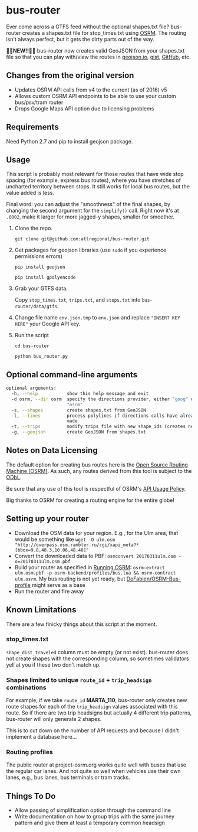bus-router
==========

Ever come across a GTFS feed without the optional shapes.txt file?  bus-router creates a shapes.txt file for stop_times.txt using [OSRM](http://project-osrm.org/).  The routing isn't always perfect, but it gets the dirty parts out of the way.

:balloon::birthday:**NEW!!**:balloon::birthday: bus-router now creates valid GeoJSON from your shapes.txt file so that you can play with/view the routes in [geojson.io](http://geojson.io), [gist](https://gist.github.com), [GitHub](https://help.github.com/articles/mapping-geojson-files-on-github), etc.

## Changes from the original version

 * Updates OSRM API calls from v4 to the current (as of 2016) v5
 * Allows custom OSRM API endpoints to be able to use your custom bus/psv/tram router
 * Drops Google Maps API option due to licensing problems

## Requirements

Need Python 2.7 and pip to install geojson package.

## Usage

This script is probably most relevant for those routes that have wide stop spacing (for example, express bus routes), where you have stretches of uncharted territory between stops.  It still works for local bus routes, but the value added is less.

Final word: you can adjust the "smoothness" of the final shapes, by changing the second argument for the `simplify()` call.  Right now it's at `.0002`, make it larger for more jagged-y shapes, smaller for smoother.

1. Clone the repo.

    `git clone git@github.com:atlregional/bus-router.git`

2. Get packages for geojson libraries (use `sudo` if you experience permissions errors)
	
	`pip install geojson`

	`pip install gpolyencode`

2. Grab your GTFS data.

    Copy `stop_times.txt`, `trips.txt`, and `stops.txt` into `bus-router/data/gtfs`.
    
3. Change file name `env.json.tmp` to `env.json` and replace `"INSERT KEY HERE"` your Google API key.

4. Run the script

    `cd bus-router`

    `python bus_router.py`
  	
## Optional command-line arguments

```bash
optional arguments:
  -h, --help           show this help message and exit
  -d osrm, --dir osrm  specify the directions provider, either "goog" or
                       "osrm"
  -s, --shapes         create shapes.txt from GeoJSON
  -l, --lines          process polylines if directions calls have already been
                       made
  -t, --trips          modify trips file with new shape_ids (creates new file)
  -g, --geojson        create GeoJSON from shapes.txt
```

## Notes on Data Licensing

The default option for creating bus routes here is the [Open Source Routing Machine (OSRM)](http://project-osrm.org/).  As such, any routes derived from this tool is subject to the [ODbL](http://opendatacommons.org/licenses/odbl/).  

Be sure that any use of this tool is respectful of OSRM's [API Usage Policy](https://github.com/Project-OSRM/osrm-backend/wiki/Api-usage-policy).

Big thanks to OSRM for creating a routing engine for the entire globe!

## Setting up your router

 * Download the OSM data for your region. E.g., for the Ulm area, that would be something like ```wget -O ulm.osm "http://overpass.osm.rambler.ru/cgi/xapi_meta?*[bbox=9.8,48.3,10.06,48.48]"```
 * Convert the downloaded data to PBF: ```osmconvert 20170311ulm.osm -o=20170311ulm.osm.pbf```
 * Build your router as specified in [Running OSRM](https://github.com/Project-OSRM/osrm-backend/wiki/Running-OSRM): ```osrm-extract ulm.osm.pbf -p osrm-backend/profiles/bus.lua && osrm-contract ulm.osrm```. My bus routing is not yet ready, but [DoFabien/OSRM-Bus-profile](https://github.com/DoFabien/OSRM-Bus-profile) might serve as a base
 * Run the router and fire away


## Known Limitations

There are a few finicky things about this script at the moment.

### stop_times.txt
`shape_dist_traveled` column must be empty (or not exist).  bus-router does not create shapes with the corresponding column, so sometimes validators yell at you if these two don't match up.

### Shapes limited to unique `route_id` + `trip_headsign` combinations
For example, if we take `route_id` **MARTA_110**, bus-router only creates new route shapes for each of the `trip_headsign` values associated with this route.  So if there are two trip headsigns but actually 4 different trip patterns, bus-router will only generate 2 shapes.  

This is to cut down on the number of API requests and because I didn't implement a database here...

### Routing profiles

The public router at project-osrm.org works quite well with buses that use the regular car lanes. And not quite so well when vehicles use their own lanes, e.g., bus lanes, bus terminals or tram tracks.

## Things To Do

 * Allow passing of simplification option through the command line
 * Write documentation on how to group trips with the same journey pattern and give them at least a temporary common headsign
